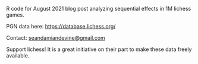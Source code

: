 R code for August 2021 blog post analyzing sequential effects in 1M lichess games. 

PGN data here: https://database.lichess.org/

Contact: seandamiandevine@gmail.com

Support lichess! It is a great initiative on their part to make these data freely available. 
